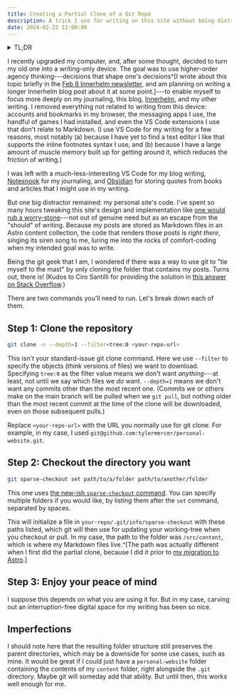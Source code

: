 ```yaml
---
title: Creating a Partial Clone of a Git Repo
description: A trick I use for writing on this site without being distracted by its code
date: 2024-02-22 12:00:00
---
```


<details>
<summary class="h4">TL;DR</summary>

```bash
git clone -n --depth=1 --filter=tree:0 <your-repo-git-url>
git sparse-checkout set path/to/desired/folder
```

</details>

I recently upgraded my computer, and, after some thought, decided to turn my old
one into a writing-only device. The goal was to use higher-order agency
thinking---decisions that shape one's
decisions^[I wrote about this topic briefly in the [Feb 8 Innerhelm newsletter](https://innerhelm.com/newsletters/frustration-optimism-and-identity/#higher-order-agency-thinking),
and am planning on writing a longer Innerhelm blog post about it at some
point.]---to enable myself to focus more deeply on my journaling, this blog,
[Innerhelm](https://innerhelm.com), and my other writing. I removed everything
not related to writing from this device: accounts and bookmarks in my browser,
the messaging apps I use, the handful of games I had installed, and even the VS
Code extensions I use that don't relate to Markdown. (I use VS Code for my
writing for a few reasons, most notably (a) because I have yet to find a text
editor I like that supports the inline footnotes syntax I use, and (b) because I
have a large amount of muscle memory built up for getting around it, which
reduces the friction of writing.)

I was left with a much-less-interesting VS Code for my blog writing,
[Notesnook](https://notesnook.com/) for my journaling, and
[Obsidian](https://obsidian.md/) for storing quotes from books and articles that
I might use in my writing.

But one big distractor remained: my personal site's code. I've spent so many
hours tweaking this site's design and implementation like [one would rub a
worry-stone](https://ethanmarcotte.com/wrote/let-a-website-be-a-worry-stone/)---not
out of genuine need but as an escape from the "should" of writing. Because my
posts are stored as Markdown files in an Astro content collection, the code that
renders those posts is _right there_, singing its siren song to me, luring me
into the rocks of comfort-coding when my intended goal was to write.

Being the git geek that I am, I wondered if there was a way to use git to "tie
myself to the mast" by only cloning the folder that contains my posts. Turns
out, there is! (Kudos to Ciro Santilli for providing the solution in
[this answer on Stack Overflow](https://stackoverflow.com/a/52269934).)

There are two commands you'll need to run. Let's break down each of them.

## Step 1: Clone the repository

```bash
git clone -n --depth=1 --filter=tree:0 <your-repo-url>
```

This isn't your standard-issue git clone command. Here we use `--filter` to
specify the objects (think versions of files) we want to download. Specifying
`tree:0` as the filter value means we don't want _anything_---at least, not
until we say which files we _do_ want. `--depth=1` means we don't want any
commits other than the most recent one. (Commits we or others make on the main
branch will be pulled when we `git pull`, but nothing older than the most recent
commit at the time of the clone will be downloaded, even on those subsequent
pulls.)

Replace `<your-repo-url>` with the URL you normally use for git clone. For
example, in my case, I used
`git@github.com:tylermercer/personal-website.git`.

## Step 2: Checkout the directory you want

```bash
git sparse-checkout set path/to/a/folder path/to/another/folder
```

This one uses
[the new-ish `sparse-checkout` command](https://www.git-scm.com/docs/git-sparse-checkout).
You can specify multiple folders if you would like, by listing them after the
`set` command, separated by spaces.

This will initialize a file in `your-repo/.git/info/sparse-checkout` with these
paths listed, which git will then use for updating your working-tree when you
checkout or pull. In my case, the path to the folder was `/src/content`, which
is where my Markdown files live.^[The path was actually different when I first
did the partial clone, because I did it prior to
[my migration to Astro](https://github.com/tylermercer/personal-website/pull/63).]

## Step 3: Enjoy your peace of mind

I suppose this depends on what you are using it for. But in my case, carving out
an interruption-free digital space for my writing has been so nice.

## Imperfections

I should note here that the resulting folder structure still preserves the
parent directories, which may be a downside for some use cases, such as mine. It
would be great if I could just have a `personal-website` folder containing the
contents of my `content` folder, right alongside the `.git` directory. Maybe git
will someday add that ability. But until then, this works well enough for me.
